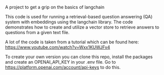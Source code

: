 A project to get a grip on the basics of langchain

This code is used for running a retrieval-based question answering (QA) system with embeddings using the langchain library. The code demonstrates how to create and utilize a vector store to retrieve answers to questions from a given text file.

A lot of the code is taken from a tutorial which can be found here: 
https://www.youtube.com/watch?v=Wxx1KUWJFv4

To create your own version you can clone this repo, install the packages and create an OPENAI_API_KEY in your .env file. 
Go to https://platform.openai.com/account/api-keys to do this.